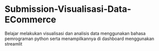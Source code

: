 # Submission-Visualisasi-Data-ECommerce
Belajar melakukan visualisasi dan analisis data menggunakan bahasa pemrograman python serta menampilkannya di dashboard menggunakan streamlit
